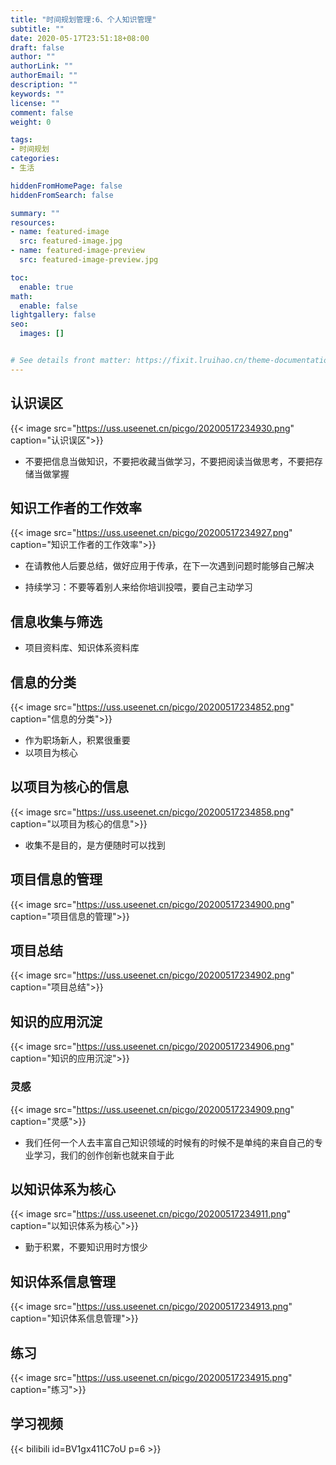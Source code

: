 ```yaml
---
title: "时间规划管理:6、个人知识管理"
subtitle: ""
date: 2020-05-17T23:51:18+08:00
draft: false
author: ""
authorLink: ""
authorEmail: ""
description: ""
keywords: ""
license: ""
comment: false
weight: 0

tags:
- 时间规划
categories:
- 生活

hiddenFromHomePage: false
hiddenFromSearch: false

summary: ""
resources:
- name: featured-image
  src: featured-image.jpg
- name: featured-image-preview
  src: featured-image-preview.jpg

toc:
  enable: true
math:
  enable: false
lightgallery: false
seo:
  images: []


# See details front matter: https://fixit.lruihao.cn/theme-documentation-content/#front-matter
---
```


<!--more-->
## 认识误区
<!-- ![认识误区](https://uss.useenet.cn/picgo/20200517234930.png) -->
{{< image src="https://uss.useenet.cn/picgo/20200517234930.png" caption="认识误区">}}

- 不要把信息当做知识，不要把收藏当做学习，不要把阅读当做思考，不要把存储当做掌握

## 知识工作者的工作效率
<!-- ![知识工作者的工作效率](https://uss.useenet.cn/picgo/20200517234927.png) -->
{{< image src="https://uss.useenet.cn/picgo/20200517234927.png" caption="知识工作者的工作效率">}}

- 在请教他人后要总结，做好应用于传承，在下一次遇到问题时能够自己解决

- 持续学习：不要等着别人来给你培训投喂，要自己主动学习

## 信息收集与筛选

- 项目资料库、知识体系资料库

## 信息的分类
<!-- ![信息的分类](https://uss.useenet.cn/picgo/20200517234852.png) -->
{{< image src="https://uss.useenet.cn/picgo/20200517234852.png" caption="信息的分类">}}

- 作为职场新人，积累很重要
- 以项目为核心

## 以项目为核心的信息
<!-- ![以项目为核心的信息](https://uss.useenet.cn/picgo/20200517234858.png) -->
{{< image src="https://uss.useenet.cn/picgo/20200517234858.png" caption="以项目为核心的信息">}}

- 收集不是目的，是方便随时可以找到

## 项目信息的管理
<!-- ![项目信息的管理](https://uss.useenet.cn/picgo/20200517234900.png) -->
{{< image src="https://uss.useenet.cn/picgo/20200517234900.png" caption="项目信息的管理">}}

## 项目总结
<!-- ![项目总结](https://uss.useenet.cn/picgo/20200517234902.png) -->
{{< image src="https://uss.useenet.cn/picgo/20200517234902.png" caption="项目总结">}}

## 知识的应用沉淀
<!-- ![知识的应用沉淀](https://uss.useenet.cn/picgo/20200517234906.png) -->
{{< image src="https://uss.useenet.cn/picgo/20200517234906.png" caption="知识的应用沉淀">}}

### 灵感
<!-- ![灵感](https://uss.useenet.cn/picgo/20200517234909.png) -->
{{< image src="https://uss.useenet.cn/picgo/20200517234909.png" caption="灵感">}}

- 我们任何一个人去丰富自己知识领域的时候有的时候不是单纯的来自自己的专业学习，我们的创作创新也就来自于此

## 以知识体系为核心
<!-- ![以知识体系为核心](https://uss.useenet.cn/picgo/20200517234911.png) -->
{{< image src="https://uss.useenet.cn/picgo/20200517234911.png" caption="以知识体系为核心">}}

- 勤于积累，不要知识用时方恨少

## 知识体系信息管理
<!-- ![知识体系信息管理](https://uss.useenet.cn/picgo/20200517234913.png) -->
{{< image src="https://uss.useenet.cn/picgo/20200517234913.png" caption="知识体系信息管理">}}

## 练习
<!-- ![练习](https://uss.useenet.cn/picgo/20200517234915.png) -->
{{< image src="https://uss.useenet.cn/picgo/20200517234915.png" caption="练习">}}


## **学习视频**
{{< bilibili id=BV1gx411C7oU p=6 >}}

<!-- >> [时间管理](https://www.bilibili.com/video/BV1gx411C7oU) -->